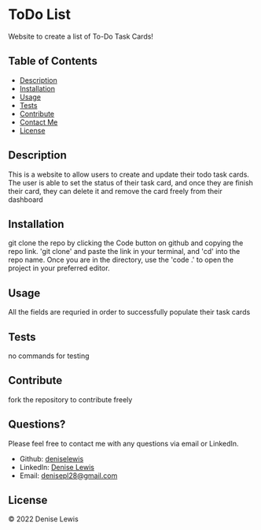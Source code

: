 
# ToDo List



Website to create a list of To-Do Task Cards!

## Table of Contents

- [Description](#description)
- [Installation](#installation)
- [Usage](#usage)
- [Tests](#tests)
- [Contribute](#contribute)
- [Contact Me](#questions)
- [License](#license)

## Description

This is a website to allow users to create and update their todo task cards. The user is able to set the status of their task card, and once they are finish their card, they can delete it and remove the card freely from their dashboard

## Installation

git clone the repo by clicking the Code button on github and copying the repo link. 'git clone' and paste the link in your terminal, and 'cd' into the repo name. Once you are in the directory, use the 'code .' to open the project in your preferred editor.

## Usage

All the fields are requried in order to successfully populate their task cards

## Tests

no commands for testing

## Contribute

fork the repository to contribute freely

## Questions?

Please feel free to contact me with any questions via email or LinkedIn.

- Github: [deniselewis](https://github.com/deniselewis)
- LinkedIn: [Denise Lewis](https://www.linkedin.com/in/deniselewis12/)
- Email: [denisepl28@gmail.com](mailto:denisepl28@gmail.com)

## License



&copy; 2022 Denise Lewis

